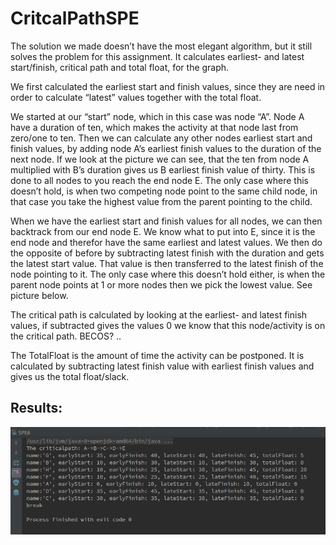 # CritcalPathSPE

The solution we made doesn’t have the most elegant algorithm, but it still solves the problem for this assignment. It calculates earliest- and latest start/finish, critical path and total float, for the graph.

We first calculated the earliest start and finish values, since they are need in order to calculate “latest” values together with the total float. 

We started at our “start” node, which in this case was node “A”. Node A have a duration of ten, which makes the activity at that node last from zero/one to ten. Then we can calculate any other nodes earliest start and finish values, by adding node A’s earliest finish values to the duration of the next node. If we look at the picture we can see, that the ten from node A multiplied with B’s duration gives us B earliest finish value of thirty. This is done to all nodes to you reach the end node E. The only case where this doesn’t hold, is when two competing node point to the same child node, in that case you take the highest value from the parent pointing to the child.

When we have the earliest start and finish values for all nodes, we can then backtrack from our end node E. We know what to put into E, since it is the end node and therefor have the same earliest and latest values. We then do the opposite of before by subtracting latest finish with the duration and gets the latest start value. That value is then transferred to the latest finish of the node pointing to it. The only case where this doesn’t hold either, is when the parent node points at 1 or more nodes then  we pick the lowest value. See picture below.


The critical path is calculated by looking at the earliest- and latest finish values, if subtracted gives the values 0 we know that this node/activity is on the critical path. BECOS? .. 

The TotalFloat is the amount of time the activity can be postponed. It is calculated by subtracting latest finish value with earliest finish values and gives us the total float/slack.

## Results:

![Results](https://github.com/Flazhed/CritcalPathSPE/blob/master/criticalPath.png)
